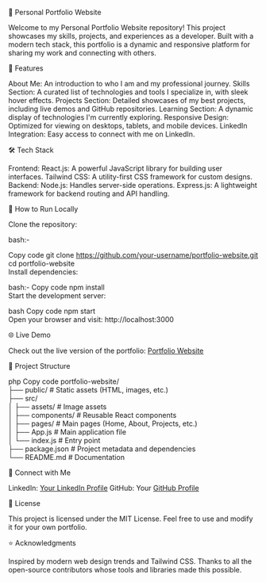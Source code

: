 🚀 Personal Portfolio Website

Welcome to my Personal Portfolio Website repository! This project showcases my skills, projects, and experiences as a developer. Built with a modern tech stack, this portfolio is a dynamic and responsive platform for sharing my work and connecting with others.

🌟 Features

About Me: An introduction to who I am and my professional journey.
Skills Section: A curated list of technologies and tools I specialize in, with sleek hover effects.
Projects Section: Detailed showcases of my best projects, including live demos and GitHub repositories.
Learning Section: A dynamic display of technologies I'm currently exploring.
Responsive Design: Optimized for viewing on desktops, tablets, and mobile devices.
LinkedIn Integration: Easy access to connect with me on LinkedIn.

🛠️ Tech Stack

Frontend:
React.js: A powerful JavaScript library for building user interfaces.
Tailwind CSS: A utility-first CSS framework for custom designs.
Backend:
Node.js: Handles server-side operations.
Express.js: A lightweight framework for backend routing and API handling.


🚀 How to Run Locally

Clone the repository:

bash:-

Copy code
git clone https://github.com/your-username/portfolio-website.git  
cd portfolio-website  
Install dependencies:

bash:-
Copy code
npm install  
Start the development server:

bash
Copy code
npm start  
Open your browser and visit: http://localhost:3000


🌐 Live Demo

Check out the live version of the portfolio: [Portfolio Website](https://wondrous-chebakia-3a07b6.netlify.app/)

📂 Project Structure

php
Copy code
portfolio-website/  
├── public/               # Static assets (HTML, images, etc.)  
├── src/  
│   ├── assets/           # Image assets  
│   ├── components/       # Reusable React components  
│   ├── pages/            # Main pages (Home, About, Projects, etc.)  
│   ├── App.js            # Main application file  
│   └── index.js          # Entry point  
├── package.json          # Project metadata and dependencies  
└── README.md             # Documentation  


🤝 Connect with Me

LinkedIn: [Your LinkedIn Profile](https://www.linkedin.com/in/aman-jarngal/)
GitHub: Your [GitHub Profile](https://github.com/Amanjarngal/)


📝 License

This project is licensed under the MIT License. Feel free to use and modify it for your own portfolio.

⭐ Acknowledgments

Inspired by modern web design trends and Tailwind CSS.
Thanks to all the open-source contributors whose tools and libraries made this possible.
